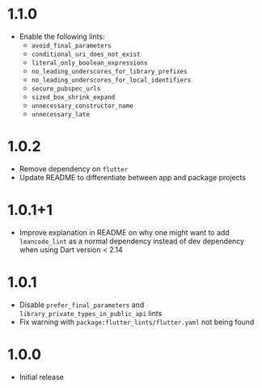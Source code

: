 # 1.1.0

- Enable the following lints:
  - `avoid_final_parameters`
  - `conditional_uri_does_not_exist`
  - `literal_only_boolean_expressions`
  - `no_leading_underscores_for_library_prefixes`
  - `no_leading_underscores_for_local_identifiers`
  - `secure_pubspec_urls`
  - `sized_box_shrink_expand`
  - `unnecessary_constructor_name`
  - `unnecessary_late`

# 1.0.2

- Remove dependency on `flutter`
- Update README to differentiate between app and package projects

# 1.0.1+1

- Improve explanation in README on why one might want to add `leancode_lint` as
  a normal dependency instead of dev dependency when using Dart version < 2.14

# 1.0.1

- Disable `prefer_final_parameters` and `library_private_types_in_public_api`
  lints
- Fix warning with `package:flutter_lints/flutter.yaml` not being found

# 1.0.0

- Initial release
